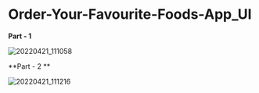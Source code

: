 # Order-Your-Favourite-Foods-App_UI

**Part - 1**


![20220421_111058](https://user-images.githubusercontent.com/80044583/164386234-e038c22d-a953-41a9-b09f-3c0ebdedab9b.gif)


**Part - 2 **

![20220421_111216](https://user-images.githubusercontent.com/80044583/164386241-8e28a3d3-537b-4586-847d-6c8c42bce199.gif)
